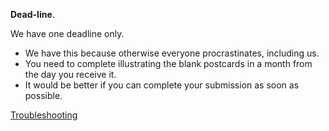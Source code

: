 **Dead-line**.

We have one deadline only.
- We have this because otherwise everyone procrastinates, including us.
- You need to complete illustrating the blank postcards in a month from the day you receive it.
- It would be better if you can complete your submission as soon as possible.

<div class="roadmap-spacer-1"></div>

<p>
<a class="btn" href="https://kvshvl.in/yourmailproject/8.html">Troubleshooting</a><br>
</p>

<div class="roadmap-spacer-2"></div>
